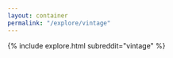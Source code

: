 ```yaml
---
layout: container
permalink: "/explore/vintage"
---
```


<link rel="stylesheet" type="text/css" href="/static/css/explore.css">
{% include explore.html subreddit="vintage" %}
